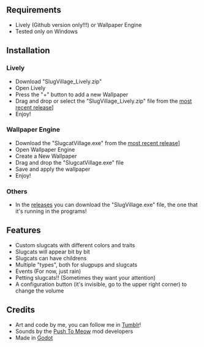 ## Requirements
- Lively (Github version only!!!) or Wallpaper Engine
- Tested only on Windows

## Installation
### Lively
- Download "SlugVillage_Lively.zip"
- Open Lively
- Press the "+" button to add a new Wallpaper
- Drag and drop or select the "SlugVillage_Lively.zip" file from the [most recent release](https://github.com/AspariDev/slugcat-village-wallpaper/releases)]
- Enjoy!
### Wallpaper Engine
- Download the "SlugcatVillage.exe" from the [most recent release](https://github.com/AspariDev/slugcat-village-wallpaper/releases)]
- Open Wallpaper Engine
- Create a New Wallpaper
- Drag and drop the "SlugcatVillage.exe" file
- Save and apply the wallpaper
- Enjoy!
### Others
- In the [releases]() you can download the "SlugVillage.exe" file, the one that it's running in the programs!

## Features
- Custom slugcats with different colors and traits
- Slugcats will appear bit by bit
- Slugcats can have childrens
- Multiple "types", both for slugpups and slugcats
- Events (For now, just rain)
- Petting slugcats!! (Sometimes they want your attention)
- A configuration button (it's invisible, go to the upper right corner) to change the volume

## Credits
- Art and code by me, you can follow me in [Tumblr](https://www.tumblr.com/blog/aspari)!
- Sounds by the [Push To Meow](https://steamcommunity.com/sharedfiles/filedetails/?id=3257541402) mod developers
- Made in [Godot](https://godotengine.org)
